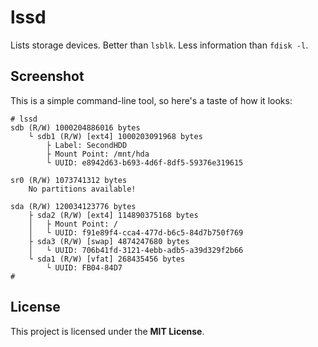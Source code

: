 # lssd

Lists storage devices. Better than `lsblk`. Less information than `fdisk -l`.

## Screenshot

This is a simple command-line tool, so here's a taste of how it looks:

```
# lssd
sdb (R/W) 1000204886016 bytes
	└ sdb1 (R/W) [ext4] 1000203091968 bytes
		├ Label: SecondHDD
		├ Mount Point: /mnt/hda
		└ UUID: e8942d63-b693-4d6f-8df5-59376e319615

sr0 (R/W) 1073741312 bytes
	No partitions available!

sda (R/W) 120034123776 bytes
	├ sda2 (R/W) [ext4] 114890375168 bytes
	│	├ Mount Point: /
	│	└ UUID: f91e89f4-cca4-477d-b6c5-84d7b750f769
	├ sda3 (R/W) [swap] 4874247680 bytes
	│	└ UUID: 706b41fd-3121-4ebb-adb5-a39d329f2b66
	└ sda1 (R/W) [vfat] 268435456 bytes
		└ UUID: FB04-84D7
# 
```

## License

This project is licensed under the **MIT License**.

